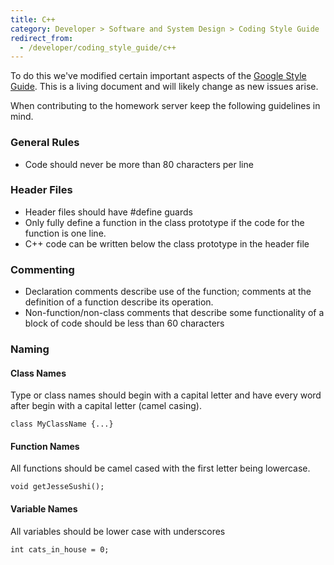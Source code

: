 ```yaml
---
title: C++
category: Developer > Software and System Design > Coding Style Guide
redirect_from:
  - /developer/coding_style_guide/c++
---
```


To do this we've modified certain important aspects of the [Google Style Guide](https://google.github.io/styleguide/cppguide.html). This is a living document and will likely change as new issues arise.

When contributing to the homework server keep the following guidelines in mind.

### General Rules

* Code should never be more than 80 characters per line

### Header Files

* Header files should have #define guards
* Only fully define a function in the class prototype if the code for the function is one line.
* C++ code can be written below the class prototype in the header file

### Commenting

* Declaration comments describe use of the function; comments at the definition of a function describe its operation.
* Non-function/non-class comments that describe some functionality of a block of code should be less than 60 characters

### Naming

#### Class Names

Type or class names should begin with a capital letter and have every word after begin with a capital letter (camel casing).

```class MyClassName {...}```

#### Function Names

All functions should be camel cased with the first letter being lowercase.

```void getJesseSushi();```

#### Variable Names

All variables should be lower case with underscores

```int cats_in_house = 0;```
